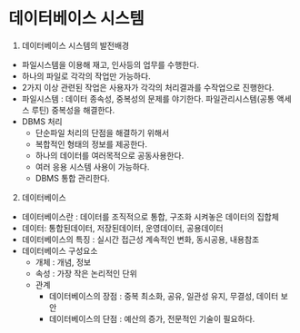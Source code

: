 # 데이터베이스 시스템

1. 데이터베이스 시스템의 발전배경
* 파일시스템을 이용해 재고, 인사등의 업무를 수행한다.
* 하나의 파일로 각각의 작업만 가능하다.
* 2가지 이상 관련된 작업은 사용자가 각각의 처리결과를 수작업으로 진행한다.
* 파일시스템 : 데이터 종속성, 중복성의 문제를 야기한다. 파일관리시스템(공통 액세스 루틴) 중복성을 해결한다.
* DBMS 처리 
  - 단순파일 처리의 단점을 해결하기 위해서
  - 복합적인 형태의 정보를 제공한다.
  - 하나의 데이터를 여러목적으로 공동사용한다.
  - 여러 응용 시스템 사용이 가능하다.
  - DBMS 통합 관리한다.

2. 데이터베이스 
* 데이터베이스란 : 데이터를 조직적으로 통합, 구조화 시켜놓은 데이터의 집합체
* 데이터: 통합된데이터, 저장된데이터, 운영데이터, 공용데이터
* 데이터베이스의 특징 : 실시간 접근성 계속적인 변화, 동시공용, 내용참조
* 데이터베이스 구성요소 
  + 개체 : 개념, 정보
  + 속성 : 가장 작은 논리적인 단위
  + 관계 
    - 데이터베이스의 장점 : 중복 최소화, 공유, 일관성 유지, 무결성, 데이터 보안
    - 데이터베이스의 단점 : 예산의 증가, 전문적인 기술이 필요하다.
